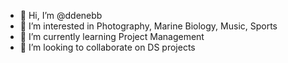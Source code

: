 - 👋 Hi, I’m @ddenebb
- 👀 I’m interested in Photography, Marine Biology, Music, Sports
- 🌱 I’m currently learning Project Management
- 💞️ I’m looking to collaborate on DS projects

<!---
ddenebb/ddenebb is a ✨ special ✨ repository because its `README.md` (this file) appears on your GitHub profile.
You can click the Preview link to take a look at your changes.
--->
